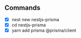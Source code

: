 ## Commands

- [x] nest new nestjs-prisma
- [x] cd nestjs-prisma
- [x] yarn add prisma @prisma/client
